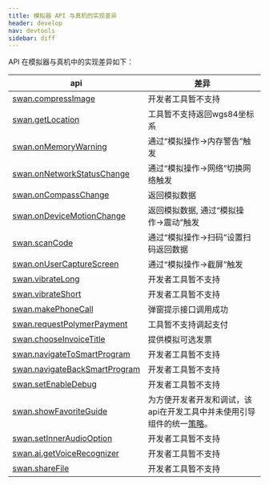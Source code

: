 ```yaml
---
title: 模拟器 API 与真机的实现差异
header: develop
nav: devtools
sidebar: diff
---
```



API 在模拟器与真机中的实现差异如下：


|api |  差异| 
|---|---|
|[swan.compressImage](https://smartprogram.baidu.com/docs/develop/api/media_image/#swan-compressImage/) | 开发者工具暂不支持 | 
|[swan.getLocation](https://smartprogram.baidu.com/docs/develop/api/location_get/#swan-getLocation/) | 工具暂不支持返回wgs84坐标系 | 
|[swan.onMemoryWarning](https://smartprogram.baidu.com/docs/develop/api/device_onmemory/#swan-onMemoryWarning/) | 通过“模拟操作->内存警告”触发 | 
|[swan.onNetworkStatusChange](https://smartprogram.baidu.com/docs/develop/api/device_network/#swan-onNetworkStatusChange/) | 通过“模拟操作->网络”切换网络触发 | 
|[swan.onCompassChange](https://smartprogram.baidu.com/docs/develop/api/device_compass/#swan-onCompassChange/) | 返回模拟数据 | 
| [swan.onDeviceMotionChange](https://smartprogram.baidu.com/docs/develop/api/device_direction/#swan-onDeviceMotionChange/)| 返回模拟数据, 通过“模拟操作->震动”触发| 
|[swan.scanCode](https://smartprogram.baidu.com/docs/develop/api/device_scan/#swan-scanCode/) | 通过“模拟操作->扫码”设置扫码返回数据 | 
|[swan.onUserCaptureScreen](https://smartprogram.baidu.com/docs/develop/api/device_capture/#swan-onUserCaptureScreen/) | 通过“模拟操作->截屏”触发 | 
|[swan.vibrateLong](https://smartprogram.baidu.com/docs/develop/api/device_vibrate/#swan-vibrateLong/) | 开发者工具暂不支持 | 
| [swan.vibrateShort](https://smartprogram.baidu.com/docs/develop/api/device_vibrate/#swan-vibrateShort/)| 开发者工具暂不支持 | 
| [swan.makePhoneCall](https://smartprogram.baidu.com/docs/develop/api/device_call/#swan-makePhoneCall/)| 弹窗提示接口调用成功 | 
|[swan.requestPolymerPayment](https://smartprogram.baidu.com/docs/develop/api/open_payment/#swan-requestPolymerPayment/) | 工具暂不支持调起支付 | 
| [swan.chooseInvoiceTitle](https://smartprogram.baidu.com/docs/develop/api/open_chooseinvoicetitle/#swan-chooseInvoiceTitle/)| 提供模拟可选发票 | 
|[swan.navigateToSmartProgram](https://smartprogram.baidu.com/docs/develop/api/open_smartprogram/#swan-navigateToSmartProgram/) | 开发者工具暂不支持 | 
|[swan.navigateBackSmartProgram](https://smartprogram.baidu.com/docs/develop/api/open_smartprogram/#swan-navigateBackSmartProgram/) |  开发者工具暂不支持| 
|[swan.setEnableDebug](https://smartprogram.baidu.com/docs/develop/api/debug/#swan-setEnableDebug/)|开发者工具暂不支持|
|[swan.showFavoriteGuide](https://smartprogram.baidu.com/docs/develop/api/nacomponent/#swan-showFavoriteGuide/)| 为方便开发者开发和调试，该api在开发工具中并未使用引导组件的统一[策略](https://smartapp.baidu.com/docs/develop/api/nacomponent/#swan-showFavoriteGuide/)。|
|[swan.setInnerAudioOption](https://smartprogram.baidu.com/docs/develop/api/media/createinneraudiocontext_swan-setInnerAudioOption/)|开发者工具暂不支持| 
|[swan.ai.getVoiceRecognizer](https://smartprogram.baidu.com/docs/develop/api/ai_voice/#swan-ai-getVoiceRecognizer/)|开发者工具暂不支持| 
|[swan.shareFile](https://smartprogram.baidu.com/docs/develop/api/open_share/#swan-shareFile)|开发者工具暂不支持| 
